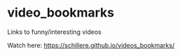 # video_bookmarks
 Links to funny/interesting videos

Watch here: https://schillere.github.io/videos_bookmarks/
